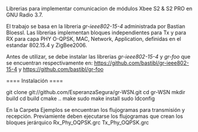 Librerias para implementar comunicacion de módulos Xbee S2 & S2 PRO en GNU Radio 3.7.

El trabajo se basa en la libreria _gr-ieee802-15-4_ administrada por Bastian Bloessl.
Las librerias implementan bloques independientes para Tx y para RX para capa PHY O-QPSK, MAC, Network, Application, definidas en el estandar 802.15.4 y ZigBee2006.

Antes de utilizar, se debe instalar las librerias _gr-ieee802-15-4_ y _gr-foo_ que se encuentran respectivamente en:
https://github.com/bastibl/gr-ieee802-15-4 y
https://github.com/bastibl/gr-foo

==== Instalación ====

git clone git://github.com/EsperanzaSegura/gr-WSN.git
cd gr-WSN
mkdir build
cd build
cmake ..
make
sudo make install
sudo ldconfig


En la Carpeta Ejemplos se encuentran los flujogramas para transmisión y recepción. Previamiente deben ejecutarse los flujogramas que crean los bloques jerárquico
Rx_Phy_OQPSK.grc
Tx_Phy_OQPSK.grc
